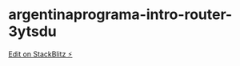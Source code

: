 # argentinaprograma-intro-router-3ytsdu

[Edit on StackBlitz ⚡️](https://stackblitz.com/edit/argentinaprograma-intro-router-3ytsdu)